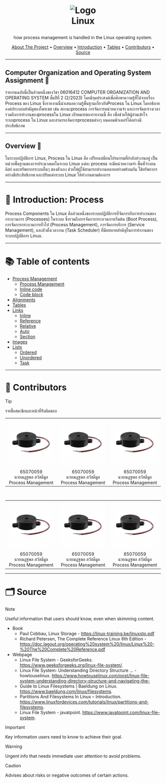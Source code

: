 <!-- LOGO -->
<br />
<h1>
<p align="center">
  <img src="https://cdn-icons-png.flaticon.com/512/518/518713.png" alt="Logo" width="auto" height="110">
  <br>Linux
</h1>
  <p align="center">
    how process management is handled in the Linux operating system.
    <br />
    </p>
</p>
<p align="center">
  <a href="#about">About The Project</a> •
  <a href="#overview">Overview</a> •
  <a href="#introduction">Introduction</a> •
  <a href="#table">Tables</a> •
  <a href="#contributors">Contributors</a> •
  <a href="#source">Source</a>
</p>  

---

<a id="about"></a>
## Computer Organization and Operating System Assignment  :pushpin:
รายงานฉบับนี้เป็นส่วนหนึ่งของวิชา 06016412 COMPUTER ORGANIZATION AND OPERATING SYSTEM ชั้นปีที่ 2 (2/2023) โดยมีจุดประสงค์เพื่อศึกษาความรู้ที่ได้จากเรื่อง Process ของ Linux ซึ่งรายงานนี้นำเสนอความรู้พื้นฐานเกี่ยวกับProcess ใน Linux โดยอธิบายองค์ประกอบสำคัญของโพรเซส เช่น สถานะprocess การจัดการหน่วยความจำ และการจัดตารางเวลา รวมถึงการทำงานของprocessใน Linux เป้าหมายของรายงานนี้ คือ เพื่อช่วยให้ผู้อ่านเข้าใจระบบprocess ใน Linux และสามารถจัดการprocessต่างๆ บนคอมพิวเตอร์ได้อย่างมีประสิทธิภาพ

---

<a id="overview"></a>
## Overview :pushpin:
ในระบบปฏิบัติการ Linux,  Process ใน Linux คือ เปรียบเสมือนโปรแกรมที่กำลังทำงานอยู่ เป็นหน่วยพื้นฐานของการประมวลผลในระบบ Linux แต่ละ process จะมีหน่วยความจำ พื้นที่ว่างบนดิสก์ และทรัพยากรระบบอื่นๆ ของตัวเอง ช่วยให้ผู้ใช้สามารถทำงานหลายอย่างพร้อมกัน ใช้ทรัพยากรอย่างมีประสิทธิภาพ และปรับแต่งระบบ Linux ให้ทำงานตามต้องการ

---

<a id="introduction"></a>
# :round_pushpin: Introduction: Process
Process Components ใน Linux
คือส่วนหนึ่งของระบบปฏิบัติการที่จัดการกับการทำงานของกระบวนการ (Processes) ในระบบ ซึ่งรวมถึงการจัดการกระบวนการเริ่มต้น (Boot Process), การจัดการกระบวนการทั่วไป (Process Management), การจัดการบริการ (Service Management), และตัวตั้งเวลางาน (Task Scheduler) ที่มีบทบาทสำคัญในการทำงานของระบบปฏิบัติการ Linux.

---

<a id="table"></a>
# :books: Table of contents

- <a href="059 l Process Management/README.md">Process Management</a>
	- <a href="059 l Process Management/#test">Process Management</a>
	* [Inline code](#inline-code)
	* [Code block](#code-block)
- [Alignments](#alignments)
- [Tables](#tables)
- [Links](#links)
	* [Inline](#inline)
	* [Reference](#reference)
	* [Relative](#relative)
	* [Auto](#auto)
	* [Section](#section)
- [Images](#images)
- [Lists](#lists)
	* [Ordered](#ordered)
	* [Unordered](#unordered)
	* [Task](#task)

---

<a id="contributors"></a>
# :briefcase: Contributors
> [!TIP]
> รายชื่อสมาชิกและหน้าที่รับผิดชอบ
>
><p align="center">
><table width="100%" gap="30px">
>    <tr gap="30px">
>      <td width="33%"><img src="https://github.com/MaledKhaoSan/PhyCom/blob/main/source/buzzer.png?raw=true" width="100%"/></td>
>      <td width="33%"><img src="https://github.com/MaledKhaoSan/PhyCom/blob/main/source/buzzer.png?raw=true" width="100%"/></td>
>      <td width="33%"><img src="https://github.com/MaledKhaoSan/PhyCom/blob/main/source/buzzer.png?raw=true" width="100%"/></td>
>    </tr>
>    <tr>
>      <td align="center">65070059<br>นายณฏฐพล สวัสดิ์มูล<br>Process Management</td>
>      <td align="center">65070059<br>นายณฏฐพล สวัสดิ์มูล<br>Process Management</td>
>      <td align="center">65070059<br>นายณฏฐพล สวัสดิ์มูล<br>Process Management</td>
>    </tr>
></table>
><br>
><table width="100%">
>    <tr>
>      <td width="33%"><img src="https://github.com/MaledKhaoSan/PhyCom/blob/main/source/buzzer.png?raw=true" width="100%"/></td>
>      <td width="33%"><img src="https://github.com/MaledKhaoSan/PhyCom/blob/main/source/buzzer.png?raw=true" width="100%"/></td>
>      <td width="33%"><img src="https://github.com/MaledKhaoSan/PhyCom/blob/main/source/buzzer.png?raw=true" width="100%"/></td>
>    </tr>
>    <tr>
>      <td align="center">65070059<br>นายณฏฐพล สวัสดิ์มูล<br>Process Management</td>
>      <td align="center">65070059<br>นายณฏฐพล สวัสดิ์มูล<br>Process Management</td>
>      <td align="center">65070059<br>นายณฏฐพล สวัสดิ์มูล<br>Process Management</td>
>    </tr>
></table>
></p>

---

<a id="source"></a>
# :card_index_dividers: Source
> [!NOTE]
> Useful information that users should know, even when skimming content.
> - Book
>    - Paul Cobbau, Linux Storage - https://linux-training.be/linuxsto.pdf
>    - Richard Petersen, The Complete Reference Linux 6th Edition - https://doc.lagout.org/operating%20system%20/linux/Linux%20-%20The%20Complete%20Reference.pdf
> - Webpage
>    - Linux File System - GeeksforGeeks. https://www.geeksforgeeks.org/linux-file-system/.
>    - Linux File System: Understanding Directory Structure ... - howtouselinux. https://www.howtouselinux.com/post/linux-file-system-understanding-directory-structure-and-navigating-the-
>    - Guide to Linux Filesystems | Baeldung on Linux. https://www.baeldung.com/linux/filesystems.
>    - Partitions And Filesystems In Linux – Introduction. https://www.linuxfordevices.com/tutorials/linux/partitions-and-filesystems.
>    - Linux File System - javatpoint. https://www.javatpoint.com/linux-file-system.



> [!IMPORTANT]
> Key information users need to know to achieve their goal.

> [!WARNING]
> Urgent info that needs immediate user attention to avoid problems.

> [!CAUTION]
> Advises about risks or negative outcomes of certain actions.
